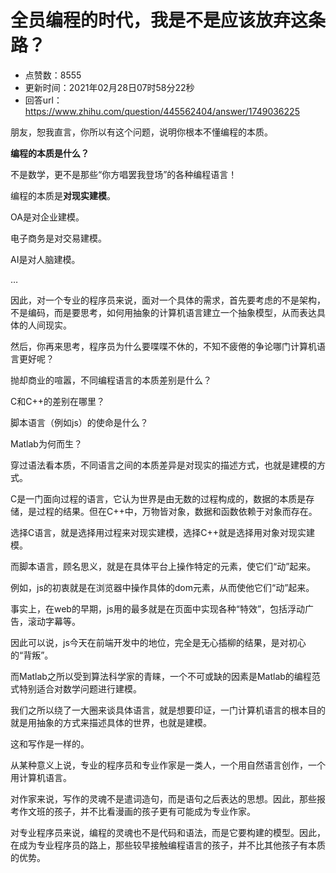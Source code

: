 # 全员编程的时代，我是不是应该放弃这条路？
- 点赞数：8555
- 更新时间：2021年02月28日07时58分22秒
- 回答url：https://www.zhihu.com/question/445562404/answer/1749036225
<body>
 <p data-pid="GyXG-tHp">朋友，恕我直言，你所以有这个问题，说明你根本不懂编程的本质。</p>
 <p data-pid="hRL3m-3X"><b>编程的本质是什么？</b></p>
 <p data-pid="BYdbwgfE">不是数学，更不是那些“你方唱罢我登场”的各种编程语言！</p>
 <p data-pid="Rio-mXF9">编程的本质是<b>对现实建模</b>。</p>
 <p data-pid="QS0CQLbB">OA是对企业建模。</p>
 <p data-pid="pa5A3Vvq">电子商务是对交易建模。</p>
 <p data-pid="pne8nxmZ">AI是对人脑建模。</p>
 <p data-pid="XJzxCkBb">…</p>
 <p data-pid="XbObM7p5">因此，对一个专业的程序员来说，面对一个具体的需求，首先要考虑的不是架构，不是编码，而是要思考，如何用抽象的计算机语言建立一个抽象模型，从而表达具体的人间现实。</p>
 <p data-pid="dQkbGjRM">然后，你再来思考，程序员为什么要喋喋不休的，不知不疲倦的争论哪门计算机语言更好呢？</p>
 <p data-pid="ZRhesyw4">抛却商业的喧嚣，不同编程语言的本质差别是什么？</p>
 <p data-pid="5KonGDe4">C和C++的差别在哪里？</p>
 <p data-pid="1co5PjNv">脚本语言（例如js）的使命是什么？</p>
 <p data-pid="fVVZqRIv">Matlab为何而生？</p>
 <p data-pid="HO7mddzH">穿过语法看本质，不同语言之间的本质差异是对现实的描述方式，也就是建模的方式。</p>
 <p data-pid="2bxmDXQw">C是一门面向过程的语言，它认为世界是由无数的过程构成的，数据的本质是存储，是过程的结果。但在C++中，万物皆对象，数据和函数依赖于对象而存在。</p>
 <p data-pid="m45mtINu">选择C语言，就是选择用过程来对现实建模，选择C++就是选择用对象对现实建模。</p>
 <p data-pid="rLs851yI">而脚本语言，顾名思义，就是在具体平台上操作特定的元素，使它们“动”起来。</p>
 <p data-pid="sZviZ1mt">例如，js的初衷就是在浏览器中操作具体的dom元素，从而使他它们“动”起来。</p>
 <p data-pid="sKnwyBOa">事实上，在web的早期，js用的最多就是在页面中实现各种“特效”，包括浮动广告，滚动字幕等。</p>
 <p data-pid="IW7llIKm">因此可以说，js今天在前端开发中的地位，完全是无心插柳的结果，是对初心的“背叛”。</p>
 <p data-pid="6u90Mmhp">而Matlab之所以受到算法科学家的青睐，一个不可或缺的因素是Matlab的编程范式特别适合对数学问题进行建模。</p>
 <p data-pid="g2YlJpzP">我们之所以绕了一大圈来谈具体语言，就是想要印证，一门计算机语言的根本目的就是用抽象的方式来描述具体的世界，也就是建模。</p>
 <p data-pid="tgMBs5AD">这和写作是一样的。</p>
 <p data-pid="po0CRShp">从某种意义上说，专业的程序员和专业作家是一类人，一个用自然语言创作，一个用计算机语言。</p>
 <p data-pid="Jdl5sICD">对作家来说，写作的灵魂不是遣词造句，而是语句之后表达的思想。因此，那些报考作文班的孩子，并不比看漫画的孩子更有可能成为专业作家。</p>
 <p data-pid="J9ceUv0N">对专业程序员来说，编程的灵魂也不是代码和语法，而是它要构建的模型。因此，在成为专业程序员的路上，那些较早接触编程语言的孩子，并不比其他孩子有本质的优势。</p>
</body>
